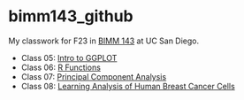 # bimm143_github
My classwork for F23 in [BIMM 143](https://github.com/ehaddad1/bimm143_github) at UC San Diego.


- Class 05: [Intro to GGPLOT](https://github.com/ehaddad1/bimm143_github/blob/main/class05/class05.md)
- Class 06: [R Functions](https://github.com/ehaddad1/bimm143_github/blob/main/class06/class06.md)
- Class 07: [Principal Component Analysis](https://github.com/ehaddad1/bimm143_github/blob/main/class07/class07.md)
- Class 08: [Learning Analysis of Human Breast Cancer Cells](https://github.com/ehaddad1/bimm143_github/blob/main/class08/class08.md)
















